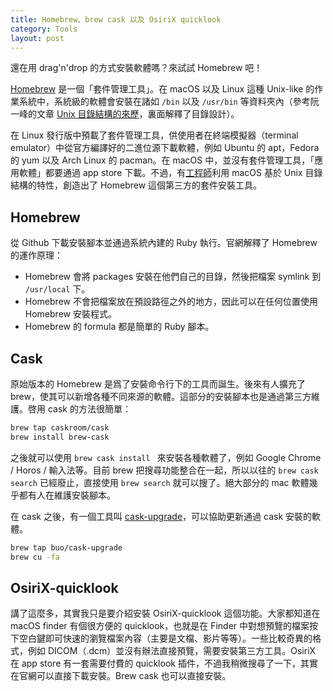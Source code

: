 ```yaml
---
title: Homebrew、brew cask 以及 OsiriX quicklook
category: Tools
layout: post
---
```


還在用 drag'n'drop 的方式安裝軟體嗎？來試試 Homebrew 吧！

[Homebrew](https://brew.sh/index_zh-tw) 是一個「套件管理工具」。在 macOS 以及 Linux 這種 Unix-like 的作業系統中，系統級的軟體會安裝在諸如 `/bin` 以及 `/usr/bin` 等資料夾內（參考阮一峰的文章 [Unix 目錄結構的來歷](https://www.ruanyifeng.com/blog/2012/02/a_history_of_unix_directory_structure.html)，裏面解釋了目錄設計）。

在 Linux 發行版中預載了套件管理工具，供使用者在終端模擬器（terminal emulator）中從官方編譯好的二進位源下載軟體，例如 Ubuntu 的 apt，Fedora 的 yum 以及 Arch Linux 的 pacman。在 macOS 中，並沒有套件管理工具，「應用軟體」都要通過 app store 下載。不過，有[工程師](https://www.techbang.com/posts/24183)利用 macOS 基於 Unix 目錄結構的特性，創造出了 Homebrew 這個第三方的套件安裝工具。

## Homebrew

從 Github 下載安裝腳本並通過系統內建的 Ruby 執行。官網解釋了 Homebrew 的運作原理：

- Homebrew 會將 packages 安裝在他們自己的目錄，然後把檔案 symlink 到 `/usr/local` 下。
- Homebrew 不會把檔案放在預設路徑之外的地方，因此可以在任何位置使用 Homebrew 安裝程式。
- Homebrew 的 formula 都是簡單的 Ruby 腳本。

## Cask

原始版本的 Homebrew 是爲了安裝命令行下的工具而誕生。後來有人擴充了 brew，使其可以新增各種不同來源的軟體。這部分的安裝腳本也是通過第三方維護。啓用 cask 的方法很簡單：

```bash
brew tap caskroom/cask
brew install brew-cask
```

之後就可以使用 `brew cask install ` 來安裝各種軟體了，例如 Google Chrome / Horos / 輸入法等。目前 brew 把搜尋功能整合在一起，所以以往的 `brew cask search` 已經廢止，直接使用 `brew search` 就可以搜了。絕大部分的 mac 軟體幾乎都有人在維護安裝腳本。

在 cask 之後，有一個工具叫 [cask-upgrade](https://github.com/buo/homebrew-cask-upgrade)，可以協助更新通過 cask 安裝的軟體。

```bash
brew tap buo/cask-upgrade
brew cu -fa
```

## OsiriX-quicklook

講了這麼多，其實我只是要介紹安裝 OsiriX-quicklook 這個功能。大家都知道在 macOS finder 有個很方便的 quicklook，也就是在 Finder 中對想預覽的檔案按下空白鍵即可快速的瀏覽檔案內容（主要是文檔、影片等等）。一些比較奇異的格式，例如 DICOM（.dcm）並沒有辦法直接預覽，需要安裝第三方工具。OsiriX 在 app store 有一套需要付費的 quicklook 插件，不過我稍微搜尋了一下，其實在官網可以直接下載安裝。Brew cask 也可以直接安裝。
